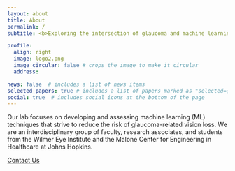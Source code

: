 ```yaml
---
layout: about
title: About
permalink: /
subtitle: <b>Exploring the intersection of glaucoma and machine learning to improve patient care.</b>

profile:
  align: right
  image: logo2.png
  image_circular: false # crops the image to make it circular
  address:

news: false  # includes a list of news items
selected_papers: true # includes a list of papers marked as "selected={true}"
social: true  # includes social icons at the bottom of the page
---
```

Our lab focuses on developing and assessing machine learning (ML) techniques that strive to reduce the risk of glaucoma-related vision loss. We are an interdisciplinary group of faculty, research associates, and students from the Wilmer Eye Institute and the Malone Center for Engineering in Healthcare at Johns Hopkins.

<a href = "mailto: jyohann1@jhmi.edu">Contact Us</a>

